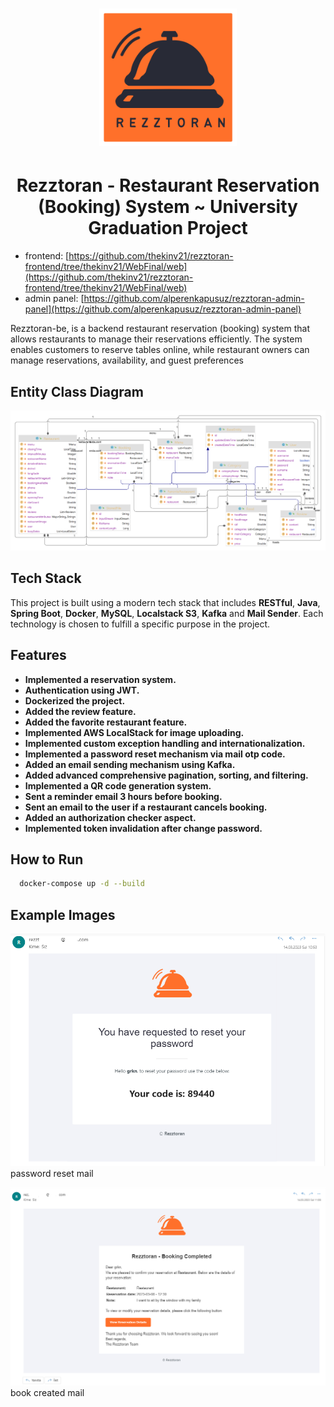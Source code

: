 <h1 align="center">
  <img src="./images/rezztoran_logo.png" width="220"/>
</h1>

<h1 align="center">
  Rezztoran - Restaurant Reservation (Booking) System ~ University Graduation Project
</h1>

- frontend: [https://github.com/thekinv21/rezztoran-frontend/tree/thekinv21/WebFinal/web](https://github.com/thekinv21/rezztoran-frontend/tree/thekinv21/WebFinal/web)
- admin panel: [https://github.com/alperenkapusuz/rezztoran-admin-panel](https://github.com/alperenkapusuz/rezztoran-admin-panel)

Rezztoran-be, is a backend restaurant reservation (booking) system that allows restaurants to manage their reservations efficiently. The system enables customers to reserve tables online, while restaurant owners can manage reservations, availability, and guest preferences


## Entity Class Diagram

![uml_entity_class_diagram](./images/uml_entity_class_diagram.png)

## Tech Stack


This project is built using a modern tech stack that includes **RESTful**, **Java**, **Spring Boot**, **Docker**, **MySQL**, **Localstack S3**, **Kafka** and **Mail Sender**. Each technology is chosen to fulfill a specific purpose in the project.


## Features

- **Implemented a reservation system.**
- **Authentication using JWT.**
- **Dockerized the project.**
- **Added the review feature.**
- **Added the favorite restaurant feature.**
- **Implemented AWS LocalStack for image uploading.**
- **Implemented custom exception handling and internationalization.**
- **Implemented a password reset mechanism via mail otp code.**
- **Added an email sending mechanism using Kafka.**
- **Added advanced comprehensive pagination, sorting, and filtering.**
- **Implemented a QR code generation system.**
- **Sent a reminder email 3 hours before booking.**
- **Sent an email to the user if a restaurant cancels booking.**
- **Added an authorization checker aspect.**
- **Implemented token invalidation after change password.**


## How to Run

```bash
  docker-compose up -d --build
```

## Example Images

![password reset](./images/password_reset.png)
password reset mail

![book created](./images/book_created.png)
book created mail